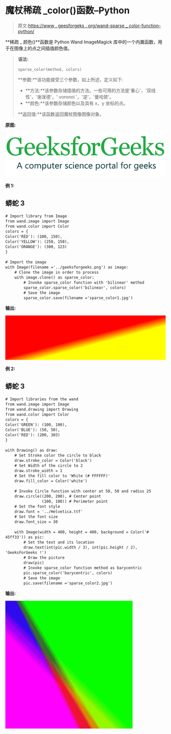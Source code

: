 # 魔杖稀疏 _color()函数–Python

> 原文:[https://www . geesforgeks . org/wand-sparse _ color-function-python/](https://www.geeksforgeeks.org/wand-sparse_color-function-python/)

**稀疏 _ 颜色()**函数是 Python Wand ImageMagick 库中的一个内置函数，用于在图像上的点之间插值颜色值。

> **语法:**
> 
> ```
> sparse_color(method, colors)
> ```
> 
> **参数:**该功能接受三个参数，如上所述，定义如下:
> 
> *   **方法:**该参数存储插值的方法。一些可用的方法是'重心'，'双线性'，'谢泼德'，' voronoi '，'逆'，'曼哈顿'。
> *   **颜色:**该参数存储颜色以及具有 x，y 坐标的点。
> 
> **返回值:**该函数返回魔杖图像图像对象。

**原图:**

![](img/2d3a0fdbc25c0bbb46c47454d1b0acc7.png)

**例 1:**

## 蟒蛇 3

```
# Import library from Image
from wand.image import Image
from wand.color import Color
colors = {
Color('RED'): (100, 150),
Color('YELLOW'): (250, 150),
Color('ORANGE'): (300, 123)
}

# Import the image
with Image(filename ='../geeksforgeeks.png') as image:
    # Clone the image in order to process
    with image.clone() as sparse_color:
        # Invoke sparse_color function with 'bilinear' method
        sparse_color.sparse_color('bilinear', colors)
        # Save the image
        sparse_color.save(filename ='sparse_color1.jpg')
```

**输出:**

![](img/cb6a4866971b2c5f9a8e116e824e2e59.png)

**例 2:**

## 蟒蛇 3

```
# Import libraries from the wand 
from wand.image import Image
from wand.drawing import Drawing
from wand.color import Color
colors = {
Color('GREEN'): (100, 100),
Color('BLUE'): (50, 50),
Color('RED'): (200, 303)
}

with Drawing() as draw:
    # Set Stroke color the circle to black
    draw.stroke_color = Color('black')
    # Set Width of the circle to 2
    draw.stroke_width = 1
    # Set the fill color to 'White (# FFFFFF)'
    draw.fill_color = Color('white')

    # Invoke Circle function with center at 50, 50 and radius 25
    draw.circle((200, 200), # Center point
                (100, 100)) # Perimeter point
    # Set the font style
    draw.font = '../Helvetica.ttf'
    # Set the font size
    draw.font_size = 30

    with Image(width = 400, height = 400, background = Color('# 45ff33')) as pic:
        # Set the text and its location
        draw.text(int(pic.width / 3), int(pic.height / 2), 'GeeksForGeeks !')
        # Draw the picture
        draw(pic)
        # Invoke sparse_color function method as barycentric
        pic.sparse_color('barycentric', colors)
        # Save the image
        pic.save(filename ='sparse_color2.jpg')
```

**输出:**

![](img/da7935a0511a6eb8d63b1b6e074acd0e.png)